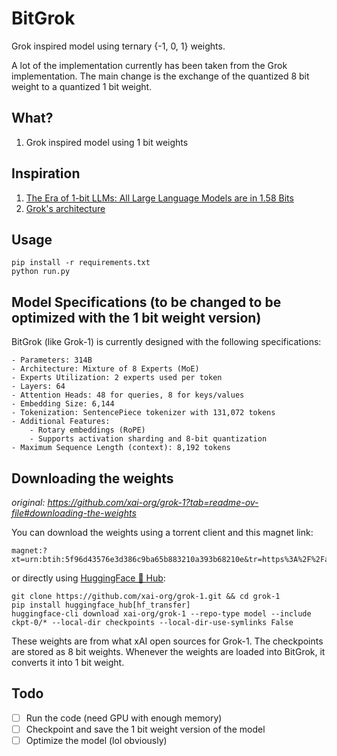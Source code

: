 # BitGrok

Grok inspired model using ternary {-1, 0, 1} weights.

A lot of the implementation currently has been taken from the Grok implementation. The main change is the exchange of the quantized 8 bit weight to a quantized 1 bit weight.

## What?

1. Grok inspired model using 1 bit weights

## Inspiration

1. [The Era of 1-bit LLMs: All Large Language Models are in 1.58 Bits](https://arxiv.org/abs/2402.17764)
1. [Grok's architecture](https://github.com/xai-org/grok-1/blob/main/model.py)

## Usage

```
pip install -r requirements.txt
python run.py
```

## Model Specifications (to be changed to be optimized with the 1 bit weight version)

BitGrok (like Grok-1) is currently designed with the following specifications:

    - Parameters: 314B
    - Architecture: Mixture of 8 Experts (MoE)
    - Experts Utilization: 2 experts used per token
    - Layers: 64
    - Attention Heads: 48 for queries, 8 for keys/values
    - Embedding Size: 6,144
    - Tokenization: SentencePiece tokenizer with 131,072 tokens
    - Additional Features:
        - Rotary embeddings (RoPE)
        - Supports activation sharding and 8-bit quantization
    - Maximum Sequence Length (context): 8,192 tokens

## Downloading the weights

_original: https://github.com/xai-org/grok-1?tab=readme-ov-file#downloading-the-weights_

You can download the weights using a torrent client and this magnet link:

```
magnet:?xt=urn:btih:5f96d43576e3d386c9ba65b883210a393b68210e&tr=https%3A%2F%2Facademictorrents.com%2Fannounce.php&tr=udp%3A%2F%2Ftracker.coppersurfer.tk%3A6969&tr=udp%3A%2F%2Ftracker.opentrackr.org%3A1337%2Fannounce
```

or directly using [HuggingFace 🤗 Hub](https://huggingface.co/xai-org/grok-1):

```
git clone https://github.com/xai-org/grok-1.git && cd grok-1
pip install huggingface_hub[hf_transfer]
huggingface-cli download xai-org/grok-1 --repo-type model --include ckpt-0/* --local-dir checkpoints --local-dir-use-symlinks False
```

These weights are from what xAI open sources for Grok-1. The checkpoints are stored as 8 bit weights. Whenever the weights are loaded into BitGrok, it converts it into 1 bit weight.

## Todo

- [ ] Run the code (need GPU with enough memory)
- [ ] Checkpoint and save the 1 bit weight version of the model
- [ ] Optimize the model (lol obviously)
